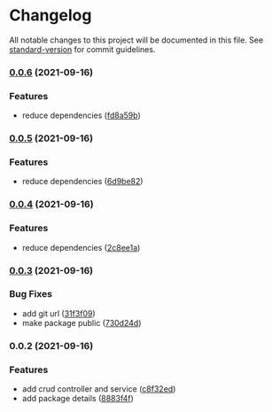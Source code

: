 # Changelog

All notable changes to this project will be documented in this file. See [standard-version](https://github.com/conventional-changelog/standard-version) for commit guidelines.

### [0.0.6](https://github.com/MRdevX/nestjs-generic-crud/compare/v0.0.5...v0.0.6) (2021-09-16)


### Features

* reduce dependencies ([fd8a59b](https://github.com/MRdevX/nestjs-generic-crud/commit/fd8a59b8b227a941e570aea13959729bace5938d))

### [0.0.5](https://github.com/MRdevX/nestjs-generic-crud/compare/v0.0.4...v0.0.5) (2021-09-16)


### Features

* reduce dependencies ([6d9be82](https://github.com/MRdevX/nestjs-generic-crud/commit/6d9be82bf9f82416df11ebba174697a17363aaed))

### [0.0.4](https://github.com/MRdevX/nestjs-generic-crud/compare/v0.0.3...v0.0.4) (2021-09-16)


### Features

* reduce dependencies ([2c8ee1a](https://github.com/MRdevX/nestjs-generic-crud/commit/2c8ee1ae9dc8f5b83150ad09ec3da79839fa9701))

### [0.0.3](https://github.com/MRdevX/nestjs-generic-crud/compare/v0.0.2...v0.0.3) (2021-09-16)


### Bug Fixes

* add git url ([31f3f09](https://github.com/MRdevX/nestjs-generic-crud/commit/31f3f09b0a1ca4083be371cefa716da70c09b572))
* make package public ([730d24d](https://github.com/MRdevX/nestjs-generic-crud/commit/730d24dd379cc541f7114cd8d2965aada4dabc86))

### 0.0.2 (2021-09-16)


### Features

* add crud controller and service ([c8f32ed](https://github.com/MRdevX/nestjs-generic-crud/commit/c8f32edf84bdbec6f8c4056ead774462a68d6eb5))
* add package details ([8883f4f](https://github.com/MRdevX/nestjs-generic-crud/commit/8883f4f9f1773b703dcfbd6dc7fd2900377eaeb9))
